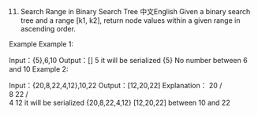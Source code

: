 11. Search Range in Binary Search Tree
中文English
Given a binary search tree and a range [k1, k2], return node values within a given range in ascending order.

Example
Example 1:

Input：{5},6,10
Output：[]
        5
it will be serialized {5}
No number between 6 and 10
Example 2:

Input：{20,8,22,4,12},10,22
Output：[12,20,22]
Explanation：
        20
       /  \
      8   22
     / \
    4   12
it will be serialized {20,8,22,4,12}
[12,20,22] between 10 and 22
